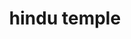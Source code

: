 ---
layout: travel&places
title: hindu temple
emoji: hindu_temple
permalink: 🛕.html
image: assets/img/3moji/hindu_temple.png
---